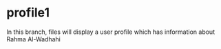 # profile1

In this branch, files will display a user profile which has information about Rahma Al-Wadhahi
